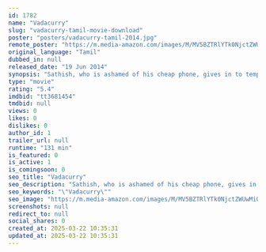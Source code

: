 ```yaml
---
id: 1782
name: "Vadacurry"
slug: "vadacurry-tamil-movie-download"
poster: "posters/vadacurry-tamil-2014.jpg"
remote_poster: "https://m.media-amazon.com/images/M/MV5BZTRlYTk0NjctZWUwMi00OTUyLTk0YTEtN2VmMzc3MGMyY2MxXkEyXkFqcGdeQXVyMTEzNzg0Mjkx._V1_SX300.jpg"
original_language: "Tamil"
dubbed_in: null
released_date: "19 Jun 2014"
synopsis: "Sathish, who is ashamed of his cheap phone, gives in to temptation when he finds one lying unattended in a shop and steals it. Unfortunately for him, the phone belongs to someone dangerous."
type: "movie"
rating: "5.4"
imdbid: "tt3681454"
tmdbid: null
views: 0
likes: 0
dislikes: 0
author_id: 1
trailer_url: null
runtime: "131 min"
is_featured: 0
is_active: 1
is_comingsoon: 0
seo_title: "Vadacurry"
seo_description: "Sathish, who is ashamed of his cheap phone, gives in to temptation when he finds one lying unattended in a shop and steals it. Unfortunately for him, the phone belongs to someone dangerous."
seo_keywords: "\"Vadacurry\""
seo_image: "https://m.media-amazon.com/images/M/MV5BZTRlYTk0NjctZWUwMi00OTUyLTk0YTEtN2VmMzc3MGMyY2MxXkEyXkFqcGdeQXVyMTEzNzg0Mjkx._V1_SX300.jpg"
screenshots: null
redirect_to: null
social_shares: 0
created_at: 2025-03-22 10:35:31
updated_at: 2025-03-22 10:35:31
---
```


